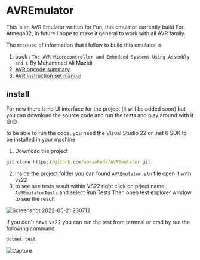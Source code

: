 # AVREmulator
This is an AVR Emulator written for Fun, this emulator currently build For Atmega32, in future I hope to make it general to work with all AVR family.

The resouse of information that i follow to build this emulator is
1. book : `The AVR Microcontroller and Embedded Systems Using Assembly and C` By Muhammad Ali Mazidi
2. [AVR opcode summary][1]
3. [AVR instruction set manual][2]

## install
For now there is no UI interface for the project (it will be added soon) but you can download the source code and run the tests and play around with it 😅😉

to be able to run the code, you need the Visual Studio 22 or .net 6 SDK to be installed in your machine 
1. Download the project 
```cmd
git clone https://github.com/abramReda/AVREmulator.git
```
2. inside the project folder you can found `AVREmulator.sln` file open it with vs22
3. to see see tests result within VS22 right click on prject name `AvREmulatorTests` and select Run Tests Then open test explorer window to see the result

![Screenshot 2022-05-21 230712](https://user-images.githubusercontent.com/37075700/169669009-4cceb23a-9aa6-495d-9184-f3d43d583431.png)

if you don't have vs22 you can run the test from termnal or cmd by run the following command
```cmd
dotnet test
```
![Capture](https://user-images.githubusercontent.com/37075700/169669254-e836647b-1081-497b-888e-968a49700203.PNG)


[1]: http://lyons42.com/AVR/Opcodes/AVRAllOpcodes.html#Block48
[2]: http://ww1.microchip.com/downloads/en/devicedoc/atmel-0856-avr-instruction-set-manual.pdf

